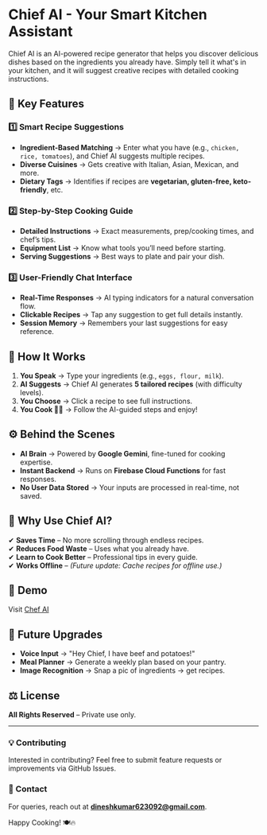# Chief AI - Your Smart Kitchen Assistant 

Chief AI is an AI-powered recipe generator that helps you discover delicious dishes based on the ingredients you already have. Simply tell it what's in your kitchen, and it will suggest creative recipes with detailed cooking instructions.

## 🚀 Key Features

### 1️⃣ Smart Recipe Suggestions
- **Ingredient-Based Matching** → Enter what you have (e.g., `chicken, rice, tomatoes`), and Chief AI suggests multiple recipes.
- **Diverse Cuisines** → Gets creative with Italian, Asian, Mexican, and more.
- **Dietary Tags** → Identifies if recipes are **vegetarian, gluten-free, keto-friendly**, etc.

### 2️⃣ Step-by-Step Cooking Guide
- **Detailed Instructions** → Exact measurements, prep/cooking times, and chef’s tips.
- **Equipment List** → Know what tools you’ll need before starting.
- **Serving Suggestions** → Best ways to plate and pair your dish.

### 3️⃣ User-Friendly Chat Interface
- **Real-Time Responses** → AI typing indicators for a natural conversation flow.
- **Clickable Recipes** → Tap any suggestion to get full details instantly.
- **Session Memory** → Remembers your last suggestions for easy reference.

## 🔄 How It Works
1. **You Speak** → Type your ingredients (e.g., `eggs, flour, milk`).
2. **AI Suggests** → Chief AI generates **5 tailored recipes** (with difficulty levels).
3. **You Choose** → Click a recipe to see full instructions.
4. **You Cook 👩‍🍳** → Follow the AI-guided steps and enjoy!

## ⚙️ Behind the Scenes
- **AI Brain** → Powered by **Google Gemini**, fine-tuned for cooking expertise.
- **Instant Backend** → Runs on **Firebase Cloud Functions** for fast responses.
- **No User Data Stored** → Your inputs are processed in real-time, not saved.

## 🌟 Why Use Chief AI?
✔ **Saves Time** – No more scrolling through endless recipes.  
✔ **Reduces Food Waste** – Uses what you already have.  
✔ **Learn to Cook Better** – Professional tips in every guide.  
✔ **Works Offline** – _(Future update: Cache recipes for offline use.)_

## 🎥 Demo 
Visit [Chef AI](https://ind-chefai.netlify.app/)

## 🚀 Future Upgrades
- **Voice Input** → "Hey Chief, I have beef and potatoes!"
- **Meal Planner** → Generate a weekly plan based on your pantry.
- **Image Recognition** → Snap a pic of ingredients → get recipes.

## ⚖️ License
**All Rights Reserved** – Private use only.

---
### 💡 Contributing
Interested in contributing? Feel free to submit feature requests or improvements via GitHub Issues.

### 📧 Contact
For queries, reach out at **dineshkumar623092@gmail.com**.

Happy Cooking! 🍽️🔥
